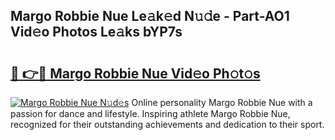 ## Margo Robbie Nue Le𝚊k𝚎d N𝚞𝚍e - Part-AO1 Vid𝚎o Photos Le𝚊ks bYP7s

# <h2><a href="http://fb50hq9.evod.top/?m=Margo+Robbie+Nue">🔗 👉🔴 Margo Robbie Nue Vid𝚎o Ph𝚘t𝚘s</a></h2>

[![Margo Robbie Nue N𝚞d𝚎s](https://i.imgur.com/8V9OHl7.gif)](http://fb50hq9.evod.top/?m=Margo+Robbie+Nue)
Online personality Margo Robbie Nue with a passion for dance and lifestyle. Inspiring athlete Margo Robbie Nue, recognized for their outstanding achievements and dedication to their sport. 
